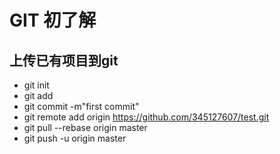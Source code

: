 # GIT 初了解
## 上传已有项目到git
* git init
* git add 
* git commit -m"first commit"
* git remote add origin https://github.com/345127607/test.git
* git pull --rebase origin master
* git push -u origin master


